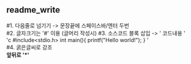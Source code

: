 ## readme_write

#1. 다음줄로 넘기기 -> 문장끝에 스페이스바/엔터 두번  
#2. 글자크기는 '#' 이용 (글머리 작성시)
#3. 소스코드 블록 삽입 -> \' 코드내용 \'  
\'c
#include<stdio.h>
int main(){
  printf("Hello world!");
  }
\'  
#4. 굵은글씨로 강조   
**앞뒤로 '*'**  
